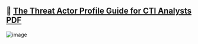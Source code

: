 ## 🔗 [The Threat Actor Profile  Guide for CTI Analysts PDF](https://github.com/curated-intel/Threat-Actor-Profile-Guide/blob/main/The%20Threat%20Actor%20Profile%20Guide%20for%20CTI%20Analysts.pdf)

![[image](https://github.com/curated-intel/Threat-Actor-Profile-Guide/blob/main/The%20Threat%20Actor%20Profile%20Guide%20for%20CTI%20Analysts.pdf)](https://github.com/curated-intel/Threat-Actor-Profile-Guide/assets/59974887/e1722172-1341-4a3a-80b8-922ba105b32e)
